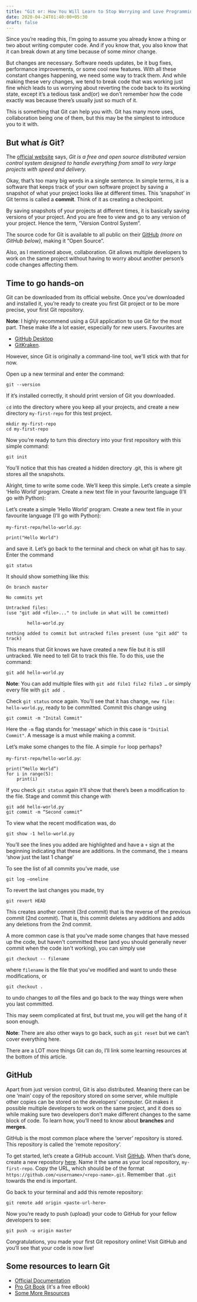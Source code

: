 ```yaml
---
title: "Git or: How You Will Learn to Stop Worrying and Love Programming"
date: 2020-04-24T01:40:00+05:30
draft: false
---
```


Since you’re reading this, I’m going to assume you already know a thing or two about writing computer code. And if you know that, you also know that it can break down at any time because of some minor change. 

But changes are necessary. Software needs updates, be it bug fixes, performance improvements, or some cool new features. With all these constant changes happening, we need some way to track them. And while making these very changes, we tend to break code that was working just fine which leads to us worrying about reverting the code back to its working state, except it’s a tedious task and(or) we don’t remember how the code exactly was because there’s usually just so much of it. 

This is something that Git can help you with. Git has many more uses, collaboration being one of them, but this may be the simplest to introduce you to it with.

## But what *is* Git?

The [official website](https://git-scm.com/) says, *Git is a free and open source distributed version control system designed to handle everything from small to very large projects with speed and delivery.*

Okay, that’s too many big words in a single sentence. In simple terms, it is a software that keeps track of your own software project by saving a snapshot of what your project looks like at different times. This ‘snapshot’ in Git terms is called a **commit**. Think of it as creating a checkpoint.

By saving snapshots of your projects at different times, it is basically saving versions of your project. And you are free to view and go to any version of your project. Hence the term, “Version Control System”.

The source code for Git is available to all public on their [GitHub](https://github.com/git/git) *(more on GitHub below)*, making it “Open Source”.

Also, as I mentioned above, collaboration. Git allows multiple developers to work on the same project without having to worry about another person’s code changes affecting them.

## Time to go hands-on

Git can be downloaded from its official website. Once you’ve downloaded and installed it, you’re ready to create you first Git project or to be more precise, your first Git repository.

**Note**: I highly recommend using a GUI application to use Git for the most part. These make life a lot easier, especially for new users. Favourites are 
-   [GitHub Desktop]( https://desktop.github.com/)
-   [GitKraken]( https://www.gitkraken.com/).

However, since Git is originally a command-line tool, we'll stick with that for now.

Open up a new terminal and enter the command: 
    
    git --version

If it’s installed correctly, it should print version of Git you downloaded.

`cd` into the directory where you keep all your projects, and create a new directory `my-first-repo` for this test project. 

    mkdir my-first-repo
    cd my-first-repo

Now you’re ready to turn this directory into your first repository with this simple command:

    git init

You’ll notice that this has created a hidden directory .git, this is where git stores all the snapshots.

Alright, time to write some code. We’ll keep this simple. Let’s create a simple ‘Hello World’ program. Create a new text file in your favourite language (I’ll go with Python):

Let’s create a simple ‘Hello World’ program. Create a new text file in your favourite language (I’ll go with Python):

`my-first-repo/hello-world.py`:

    print("Hello World")

and save it. Let’s go back to the terminal and check on what git has to say. Enter the command

    git status

It should show something like this:

    On branch master

    No commits yet

    Untracked files:
    (use "git add <file>..." to include in what will be committed)

            hello-world.py

    nothing added to commit but untracked files present (use "git add" to track)

This means that Git knows we have created a new file but it is still untracked. We need to tell Git to track this file. To do this, use the command:

    git add hello-world.py

**Note**: You can add multiple files with `git add file1 file2 file3 …` or simply every file with `git add .`

Check `git status` once again. You'll see that it has change, `new file: hello-world.py`, ready to be committed. Commit this change using

    git commit -m "Inital Commit"

Here the `-m` flag stands for 'message' which in this case is `"Initial Commit"`. A message is a must while making a commit.

Let’s make some changes to the file. A simple `for` loop perhaps?

`my-first-repo/hello-world.py`:

    print(“Hello World”)
	for i in range(5):
		print(i)

If you check `git status` again it’ll show that there’s been a modification to the file. Stage and commit this change with

	git add hello-world.py
    git commit -m “Second commit”

To view what the recent modification was, do

    git show -1 hello-world.py

You’ll see the lines you added are highlighted and have a `+` sign at the beginning indicating that these are additions. In the command, the `1` means ‘show just the last 1 change’

To see the list of all commits you’ve made, use

    git log –oneline

To revert the last changes you made, try
	
    git revert HEAD

This creates another commit (3rd commit) that is the reverse of the previous commit (2nd commit). That is, this commit deletes any additions and adds any deletions from the 2nd commit.

A more common case is that you've made some changes that have messed up the code, but haven't committed these (and you should generally never commit when the code isn't working), you can simply use 

    git checkout -- filename
    
where `filename` is the file that you've modified and want to undo these modifications, or 

    git checkout . 

to undo changes to *all* the files and go back to the way things were when you last committed.

This may seem complicated at first, but trust me, you will get the hang of it soon enough. 

**Note**: There are also other ways to go back, such as `git reset` but we can’t cover everything here.

There are a LOT more things Git can do, I’ll link some learning resources at the bottom of this article. 

## GitHub

Apart from just version control, Git is also distributed. Meaning there can be one ‘main’ copy of the repository stored on some server, while multiple other copies can be stored on the developers’ computer. Git makes it possible multiple developers to work on the same project, and it does so while making sure two developers don’t make different changes to the same block of code. To learn how, you’ll need to know about **branches** and **merges**.

GitHub is the most common place where the ‘server’ repository is stored. This repository is called the ‘remote repository’.

To get started, let’s create a GitHub account. Visit [GitHub]( https://github.com/). When that’s done, create a new repository [here](https://github.com/new).  Name it the same as your local repository, `my-first-repo`. Copy the URL, which should be of the format `https://github.com/<username>/<repo-name>.git`. Remember that `.git` towards the end is important.

Go back to your terminal and add this remote repository:
    
    git remote add origin <paste-url-here>

Now you’re ready to push (upload) your code to GitHub for your fellow developers to see:
	
    git push -u origin master 

Congratulations, you made your first Git repository online! Visit GitHub and you’ll see that your code is now live!

## Some resources to learn Git
-	[Official Documentation]( https://git-scm.com/doc)
-	[Pro Git Book](https://git-scm.com/book/en/v2) (it's a free eBook)
-	[Some More Resources](https://try.github.io/)


